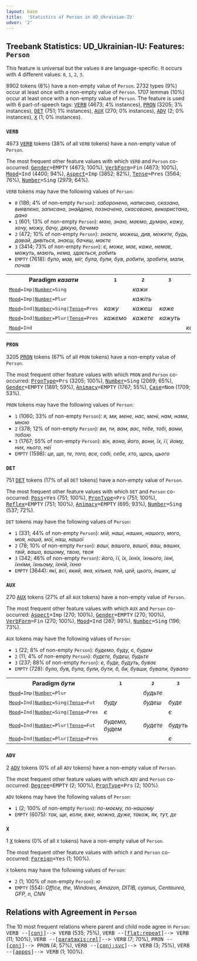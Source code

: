 ```yaml
---
layout: base
title:  'Statistics of Person in UD_Ukrainian-IU'
udver: '2'
---
```


## Treebank Statistics: UD_Ukrainian-IU: Features: `Person`

This feature is universal but the values `0` are language-specific.
It occurs with 4 different values: `0`, `1`, `2`, `3`.

8902 tokens (8%) have a non-empty value of `Person`.
2732 types (9%) occur at least once with a non-empty value of `Person`.
1707 lemmas (10%) occur at least once with a non-empty value of `Person`.
The feature is used with 6 part-of-speech tags: <tt><a href="uk_iu-pos-VERB.html">VERB</a></tt> (4673; 4% instances), <tt><a href="uk_iu-pos-PRON.html">PRON</a></tt> (3205; 3% instances), <tt><a href="uk_iu-pos-DET.html">DET</a></tt> (751; 1% instances), <tt><a href="uk_iu-pos-AUX.html">AUX</a></tt> (270; 0% instances), <tt><a href="uk_iu-pos-ADV.html">ADV</a></tt> (2; 0% instances), <tt><a href="uk_iu-pos-X.html">X</a></tt> (1; 0% instances).

### `VERB`

4673 <tt><a href="uk_iu-pos-VERB.html">VERB</a></tt> tokens (38% of all `VERB` tokens) have a non-empty value of `Person`.

The most frequent other feature values with which `VERB` and `Person` co-occurred: <tt><a href="uk_iu-feat-Gender.html">Gender</a></tt><tt>=EMPTY</tt> (4673; 100%), <tt><a href="uk_iu-feat-VerbForm.html">VerbForm</a></tt><tt>=Fin</tt> (4673; 100%), <tt><a href="uk_iu-feat-Mood.html">Mood</a></tt><tt>=Ind</tt> (4400; 94%), <tt><a href="uk_iu-feat-Aspect.html">Aspect</a></tt><tt>=Imp</tt> (3852; 82%), <tt><a href="uk_iu-feat-Tense.html">Tense</a></tt><tt>=Pres</tt> (3564; 76%), <tt><a href="uk_iu-feat-Number.html">Number</a></tt><tt>=Sing</tt> (2979; 64%).

`VERB` tokens may have the following values of `Person`:

* `0` (186; 4% of non-empty `Person`): <em>заборонено, написано, сказано, виявлено, записано, знайдено, позначено, скасовано, використано, дано</em>
* `1` (601; 13% of non-empty `Person`): <em>маю, знаю, маємо, думаю, кажу, хочу, можу, бачу, дякую, бачимо</em>
* `2` (472; 10% of non-empty `Person`): <em>знаєте, можеш, див, можете, будь, давай, дивіться, знаєш, бачиш, маєте</em>
* `3` (3414; 73% of non-empty `Person`): <em>є, може, має, каже, немає, можуть, мають, нема, здається, робить</em>
* `EMPTY` (7618): <em>було, мав, міг, була, були, був, робити, зробити, мали, почав</em>

<table>
  <tr><th>Paradigm <i>казати</i></th><th><tt>1</tt></th><th><tt>2</tt></th><th><tt>3</tt></th><th><tt>0</tt></th></tr>
  <tr><td><tt><tt><a href="uk_iu-feat-Mood.html">Mood</a></tt><tt>=Imp</tt>|<tt><a href="uk_iu-feat-Number.html">Number</a></tt><tt>=Sing</tt></tt></td><td></td><td><em>кажи</em></td><td></td><td></td></tr>
  <tr><td><tt><tt><a href="uk_iu-feat-Mood.html">Mood</a></tt><tt>=Imp</tt>|<tt><a href="uk_iu-feat-Number.html">Number</a></tt><tt>=Plur</tt></tt></td><td></td><td><em>кажіть</em></td><td></td><td></td></tr>
  <tr><td><tt><tt><a href="uk_iu-feat-Mood.html">Mood</a></tt><tt>=Ind</tt>|<tt><a href="uk_iu-feat-Number.html">Number</a></tt><tt>=Sing</tt>|<tt><a href="uk_iu-feat-Tense.html">Tense</a></tt><tt>=Pres</tt></tt></td><td><em>кажу</em></td><td><em>кажеш</em></td><td><em>каже</em></td><td></td></tr>
  <tr><td><tt><tt><a href="uk_iu-feat-Mood.html">Mood</a></tt><tt>=Ind</tt>|<tt><a href="uk_iu-feat-Number.html">Number</a></tt><tt>=Plur</tt>|<tt><a href="uk_iu-feat-Tense.html">Tense</a></tt><tt>=Pres</tt></tt></td><td><em>кажемо</em></td><td><em>кажете</em></td><td><em>кажуть</em></td><td></td></tr>
  <tr><td><tt><tt><a href="uk_iu-feat-Mood.html">Mood</a></tt><tt>=Ind</tt></tt></td><td></td><td></td><td></td><td><em>казано</em></td></tr>
</table>

### `PRON`

3205 <tt><a href="uk_iu-pos-PRON.html">PRON</a></tt> tokens (67% of all `PRON` tokens) have a non-empty value of `Person`.

The most frequent other feature values with which `PRON` and `Person` co-occurred: <tt><a href="uk_iu-feat-PronType.html">PronType</a></tt><tt>=Prs</tt> (3205; 100%), <tt><a href="uk_iu-feat-Number.html">Number</a></tt><tt>=Sing</tt> (2069; 65%), <tt><a href="uk_iu-feat-Gender.html">Gender</a></tt><tt>=EMPTY</tt> (1891; 59%), <tt><a href="uk_iu-feat-Animacy.html">Animacy</a></tt><tt>=EMPTY</tt> (1767; 55%), <tt><a href="uk_iu-feat-Case.html">Case</a></tt><tt>=Nom</tt> (1709; 53%).

`PRON` tokens may have the following values of `Person`:

* `1` (1060; 33% of non-empty `Person`): <em>я, ми, мене, нас, мені, нам, нами, мною</em>
* `2` (378; 12% of non-empty `Person`): <em>ви, ти, вам, вас, тебе, тобі, вами, тобою</em>
* `3` (1767; 55% of non-empty `Person`): <em>він, вона, його, вони, їх, її, йому, них, нього, неї</em>
* `EMPTY` (1598): <em>це, що, те, того, все, собі, себе, хто, щось, цього</em>

### `DET`

751 <tt><a href="uk_iu-pos-DET.html">DET</a></tt> tokens (17% of all `DET` tokens) have a non-empty value of `Person`.

The most frequent other feature values with which `DET` and `Person` co-occurred: <tt><a href="uk_iu-feat-Poss.html">Poss</a></tt><tt>=Yes</tt> (751; 100%), <tt><a href="uk_iu-feat-PronType.html">PronType</a></tt><tt>=Prs</tt> (751; 100%), <tt><a href="uk_iu-feat-Reflex.html">Reflex</a></tt><tt>=EMPTY</tt> (751; 100%), <tt><a href="uk_iu-feat-Animacy.html">Animacy</a></tt><tt>=EMPTY</tt> (695; 93%), <tt><a href="uk_iu-feat-Number.html">Number</a></tt><tt>=Sing</tt> (537; 72%).

`DET` tokens may have the following values of `Person`:

* `1` (331; 44% of non-empty `Person`): <em>мій, наші, наших, нашого, мого, моя, наша, мої, наш, нашої</em>
* `2` (78; 10% of non-empty `Person`): <em>ваші, вашого, вашої, ваш, ваших, твій, ваша, вашому, твою, твоя</em>
* `3` (342; 46% of non-empty `Person`): <em>його, її, їх, їхніх, їхнього, їхні, їхніми, їхньому, їхній, їхню</em>
* `EMPTY` (3644): <em>які, всі, який, яка, кілька, той, цей, цього, інших, ці</em>

### `AUX`

270 <tt><a href="uk_iu-pos-AUX.html">AUX</a></tt> tokens (27% of all `AUX` tokens) have a non-empty value of `Person`.

The most frequent other feature values with which `AUX` and `Person` co-occurred: <tt><a href="uk_iu-feat-Aspect.html">Aspect</a></tt><tt>=Imp</tt> (270; 100%), <tt><a href="uk_iu-feat-Gender.html">Gender</a></tt><tt>=EMPTY</tt> (270; 100%), <tt><a href="uk_iu-feat-VerbForm.html">VerbForm</a></tt><tt>=Fin</tt> (270; 100%), <tt><a href="uk_iu-feat-Mood.html">Mood</a></tt><tt>=Ind</tt> (267; 99%), <tt><a href="uk_iu-feat-Number.html">Number</a></tt><tt>=Sing</tt> (196; 73%).

`AUX` tokens may have the following values of `Person`:

* `1` (22; 8% of non-empty `Person`): <em>будемо, буду, є, будем</em>
* `2` (11; 4% of non-empty `Person`): <em>будете, будеш, будьте</em>
* `3` (237; 88% of non-empty `Person`): <em>є, буде, будуть, буває</em>
* `EMPTY` (728): <em>було, був, була, були, бути, б, би, бувши, бували, бувало</em>

<table>
  <tr><th>Paradigm <i>бути</i></th><th><tt>1</tt></th><th><tt>2</tt></th><th><tt>3</tt></th></tr>
  <tr><td><tt><tt><a href="uk_iu-feat-Mood.html">Mood</a></tt><tt>=Imp</tt>|<tt><a href="uk_iu-feat-Number.html">Number</a></tt><tt>=Plur</tt></tt></td><td></td><td><em>будьте</em></td><td></td></tr>
  <tr><td><tt><tt><a href="uk_iu-feat-Mood.html">Mood</a></tt><tt>=Ind</tt>|<tt><a href="uk_iu-feat-Number.html">Number</a></tt><tt>=Sing</tt>|<tt><a href="uk_iu-feat-Tense.html">Tense</a></tt><tt>=Fut</tt></tt></td><td><em>буду</em></td><td><em>будеш</em></td><td><em>буде</em></td></tr>
  <tr><td><tt><tt><a href="uk_iu-feat-Mood.html">Mood</a></tt><tt>=Ind</tt>|<tt><a href="uk_iu-feat-Number.html">Number</a></tt><tt>=Sing</tt>|<tt><a href="uk_iu-feat-Tense.html">Tense</a></tt><tt>=Pres</tt></tt></td><td><em>є</em></td><td></td><td><em>є</em></td></tr>
  <tr><td><tt><tt><a href="uk_iu-feat-Mood.html">Mood</a></tt><tt>=Ind</tt>|<tt><a href="uk_iu-feat-Number.html">Number</a></tt><tt>=Plur</tt>|<tt><a href="uk_iu-feat-Tense.html">Tense</a></tt><tt>=Fut</tt></tt></td><td><em>будемо, будем</em></td><td><em>будете</em></td><td><em>будуть</em></td></tr>
  <tr><td><tt><tt><a href="uk_iu-feat-Mood.html">Mood</a></tt><tt>=Ind</tt>|<tt><a href="uk_iu-feat-Number.html">Number</a></tt><tt>=Plur</tt>|<tt><a href="uk_iu-feat-Tense.html">Tense</a></tt><tt>=Pres</tt></tt></td><td></td><td></td><td><em>є</em></td></tr>
</table>

### `ADV`

2 <tt><a href="uk_iu-pos-ADV.html">ADV</a></tt> tokens (0% of all `ADV` tokens) have a non-empty value of `Person`.

The most frequent other feature values with which `ADV` and `Person` co-occurred: <tt><a href="uk_iu-feat-Degree.html">Degree</a></tt><tt>=EMPTY</tt> (2; 100%), <tt><a href="uk_iu-feat-PronType.html">PronType</a></tt><tt>=Prs</tt> (2; 100%).

`ADV` tokens may have the following values of `Person`:

* `1` (2; 100% of non-empty `Person`): <em>по-моєму, по-нашому</em>
* `EMPTY` (6075): <em>так, ще, коли, вже, можна, дуже, також, як, тут, де</em>

### `X`

1 <tt><a href="uk_iu-pos-X.html">X</a></tt> tokens (0% of all `X` tokens) have a non-empty value of `Person`.

The most frequent other feature values with which `X` and `Person` co-occurred: <tt><a href="uk_iu-feat-Foreign.html">Foreign</a></tt><tt>=Yes</tt> (1; 100%).

`X` tokens may have the following values of `Person`:

* `2` (1; 100% of non-empty `Person`): <em>ю</em>
* `EMPTY` (554): <em>Office, the, Windows, Amazon, DITIB, cyanus, Centaurea, GFP, n, CNN</em>

## Relations with Agreement in `Person`

The 10 most frequent relations where parent and child node agree in `Person`:
<tt>VERB --[<tt><a href="uk_iu-dep-conj.html">conj</a></tt>]--> VERB</tt> (535; 75%),
<tt>VERB --[<tt><a href="uk_iu-dep-flat-repeat.html">flat:repeat</a></tt>]--> VERB</tt> (11; 100%),
<tt>VERB --[<tt><a href="uk_iu-dep-parataxis-rel.html">parataxis:rel</a></tt>]--> VERB</tt> (7; 70%),
<tt>PRON --[<tt><a href="uk_iu-dep-conj.html">conj</a></tt>]--> PRON</tt> (4; 57%),
<tt>VERB --[<tt><a href="uk_iu-dep-conj-svc.html">conj:svc</a></tt>]--> VERB</tt> (3; 75%),
<tt>VERB --[<tt><a href="uk_iu-dep-appos.html">appos</a></tt>]--> VERB</tt> (1; 100%).

